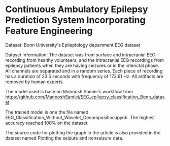 # Continuous Ambulatory Epilepsy Prediction System Incorporating Feature Engineering

Dataset: Bonn University's Epileptology department EEG dataset

Dataset information: The dataset was from surface and intracranial EEG recording from healthy volunteers, and the intracranial EEG recordings from epilepsy patients when they are having seizures or in the interictal phase. All channels are separated and in a random series. Each piece of recording has a duration of 23.5 seconds with frequency of 173.61 Hz. All artifacts are removed by human experts. 

The model used is base on Manoosh Samiei's workflow from https://github.com/ManooshSamiei/EEG_epilepsy_classification_Bonn_dataset.

The trained model is one the file named EEG_Classification_Without_Wavelet_Decomposition.ipynb. The highest accuracy reached 100% on the dataset.

The source code for plotting the graph in the article is also provided in the dataset named Plotting the seizure and nonseizure data.